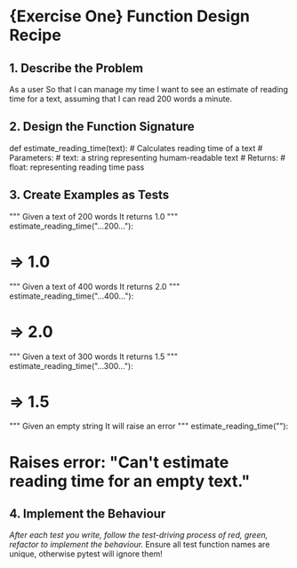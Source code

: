 # {Exercise One} Function Design Recipe

## 1. Describe the Problem

As a user
So that I can manage my time
I want to see an estimate of reading time for a text, assuming that I can read 200 words a minute.

## 2. Design the Function Signature

def estimate_reading_time(text):
    # Calculates reading time of a text
    # Parameters: 
    #    text: a string representing humam-readable text
    # Returns:
    #    float: representing reading time
    pass

## 3. Create Examples as Tests

"""
Given a text of 200 words
It returns 1.0
"""
estimate_reading_time("...200..."):
# => 1.0

"""
Given a text of 400 words
It returns 2.0
"""
estimate_reading_time("...400..."):
# => 2.0

"""
Given a text of 300 words
It returns 1.5
"""
estimate_reading_time("...300..."):
# => 1.5

"""
Given an empty string
It will raise an error
"""
estimate_reading_time(""):
# Raises error: "Can't estimate reading time for an empty text."

## 4. Implement the Behaviour

_After each test you write, follow the test-driving process of red, green, refactor to implement the behaviour._
Ensure all test function names are unique, otherwise pytest will ignore them!